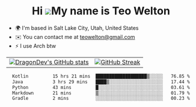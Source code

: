 <div align="center">
  
# Hi ![](https://user-images.githubusercontent.com/18350557/176309783-0785949b-9127-417c-8b55-ab5a4333674e.gif)My name is Teo Welton
</div>

*   🌍  I'm based in Salt Lake City, Utah, United States
*   ✉️  You can contact me at [teowelton@gmail.com](mailto:teowelton@gmail.com)
*   ⚡  I use Arch btw

<div align="center">

|||
|:-------------------------:|:-------------------------:|
| [![DragonDev's GitHub stats](https://github-readme-stats.vercel.app/api?username=DragonDev07&bg_color=1e1e2e&text_color=cdd6f4&icon_color=cba6f7&title_color=94e2d5)](https://github.com/DragonDev07) | [![GitHub Streak](https://streak-stats.demolab.com?user=DragonDev07&theme=catppuccin-mocha)](https://git.io/streak-stats) |

<!--START_SECTION:waka-->

```txt
Kotlin         15 hrs 21 mins  ███████████████████▒░░░░░   76.85 %
Java           3 hrs 29 mins   ████▒░░░░░░░░░░░░░░░░░░░░   17.44 %
Python         43 mins         █░░░░░░░░░░░░░░░░░░░░░░░░   03.61 %
Markdown       21 mins         ▒░░░░░░░░░░░░░░░░░░░░░░░░   01.79 %
Gradle         2 mins          ░░░░░░░░░░░░░░░░░░░░░░░░░   00.23 %
```

<!--END_SECTION:waka-->

</div>
